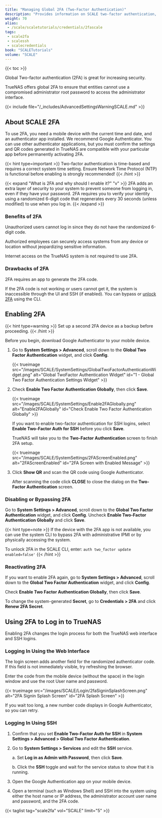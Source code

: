 ```yaml
---
title: "Managing Global 2FA (Two-Factor Authentication)"
description: "Provides information on SCALE two-factor authentication, setting it up, and logging in with it enabled."
weight: 70
alias:
 - /scale/scaletutorials/credentials/2fascale
tags:
 - scale2fa
 - scalessh
 - scalecredentials
book: "SCALETutorials"
volume: "SCALE"
---
```


{{< toc >}}

Global Two-factor authentication (2FA) is great for increasing security.

TrueNAS offers global 2FA to ensure that entities cannot use a compromised administrator root password to access the administrator interface.

{{< include file="/_includes/AdvancedSettingsWarningSCALE.md" >}}

## About SCALE 2FA

To use 2FA, you need a mobile device with the current time and date, and an authenticator app installed. We recommend Google Authenticator.
You can use other authenticator applications, but you must confirm the settings and QR codes generated in TrueNAS are compatible with your particular app before permanently activating 2FA.

{{< hint type=important >}}
Two-factor authentication is time-based and requires a correct system time setting.
Ensure Network Time Protocol (NTP) is functional before enabling is strongly recommended!
{{< /hint >}}

{{< expand "What is 2FA and why should I enable it?" "v" >}}
2FA adds an extra layer of security to your system to prevent someone from logging in, even if they have your password.
2FA requires you to verify your identity using a randomized 6-digit code that regenerates every 30 seconds (unless modified) to use when you log in.
{{< /expand >}}
### Benefits of 2FA

Unauthorized users cannot log in since they do not have the randomized 6-digit code.

Authorized employees can securely access systems from any device or location without jeopardizing sensitive information.

Internet access on the TrueNAS system is not required to use 2FA.

### Drawbacks of 2FA

2FA requires an app to generate the 2FA code.

If the 2FA code is not working or users cannot get it, the system is inaccessible through the UI and SSH (if enabled). You can bypass or [unlock 2FA](#disabling-or-bypassing-2fa) using the CLI.

## Enabling 2FA

{{< hint type=warning >}}
Set up a second 2FA device as a backup before proceeding.
{{< /hint >}}

Before you begin, download Google Authenticator to your mobile device.

1. Go to **System Settings > Advanced**, scroll down to the **Global Two Factor Authentication** widget, and click **Config**.

   {{< trueimage src="/images/SCALE/SystemSettings/GlobalTwoFactorAuthenticationWidget.png" alt="Global TwoFactor Authentication Widget" id="1 - Global Two Factor Authentication Settings Widget" >}}

2. Check **Enable Two Factor Authentication Globally**, then click **Save**.
  
   {{< trueimage src="/images/SCALE/SystemSettings/Enable2FAGlobally.png" alt="Enable2FAGlobally" id="Check Enable Two Factor Authentication Globally" >}}

   If you want to enable two-factor authentication for SSH logins, select **Enable Two-Factor Auth for SSH** before you click **Save**.

   TrueNAS will take you to the **Two-Factor Authentication** screen to finish 2FA setup.

   {{< trueimage src="/images/SCALE/SystemSettings/2FAScreenEnabled.png" alt="2FAScreenEnabled" id="2FA Screen with Enabled Message" >}}

3. Click **Show QR** and scan the QR code using Google Authenticator.

   After scanning the code click **CLOSE** to close the dialog on the **Two-Factor Authentication** screen.

### Disabling or Bypassing 2FA

Go to **System Settings > Advanced**, scroll down to the **Global Two Factor Authentication** widget, and click **Config**. Uncheck **Enable Two-Factor Authentication Globally** and click **Save**.

{{< hint type=note >}}
If the device with the 2FA app is not available, you can use the system CLI to bypass 2FA with administrative IPMI or by physically accessing the system.

To unlock 2FA in the SCALE CLI, enter:  `auth two_factor update enabled=false'`
{{< /hint >}}

### Reactivating 2FA

If you want to enable 2FA again, go to **System Settings > Advanced**, scroll down to the **Global Two Factor Authentication** widget, and click **Config**.

Check **Enable Two Factor Authentication Globally**, then click **Save**.

To change the system-generated **Secret**, go to **Credentials > 2FA** and click **Renew 2FA Secret**.

## Using 2FA to Log in to TrueNAS

Enabling 2FA changes the login process for both the TrueNAS web interface and SSH logins.

### Logging In Using the Web Interface
The login screen adds another field for the randomized authenticator code. If this field is not immediately visible, try refreshing the browser.

Enter the code from the mobile device (without the space) in the login window and use the root User name and password.

{{< trueimage src="/images/SCALE/Login/2faSigninSplashScreen.png" alt="2FA Signin Splash Screen" id="2FA Splash Screen" >}}

If you wait too long, a new number code displays in Google Authenticator, so you can retry.

### Logging In Using SSH

1. Confirm that you set **Enable Two-Factor Auth for SSH** in **System Settings > Advanced > Global Two Factor Authentication**.

2. Go to **System Settings > Services** and edit the **SSH** service.

   a. Set **Log in as Admin with Password**, then click **Save**.

   b. Click the **SSH** toggle and wait for the service status to show that it is running.

3. Open the Google Authentication app on your mobile device.

4. Open a terminal (such as Windows Shell) and SSH into the system using either the host name or IP address, the administrator account user name and password, and the 2FA code.

{{< taglist tag="scale2fa" vol="SCALE" limit="5" >}}
